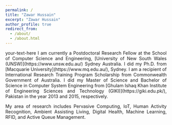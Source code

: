 ```yaml
---
permalink: /
title: "Zawar Hussain"
excerpt: "Zawar Hussain"
author_profile: true
redirect_from: 
  - /about/
  - /about.html
---
```

<div style="text-align: justify"> your-text-here 
I am currently a Postdoctoral Research Fellow at the School of Computer Science and Engineering, [University of New South Wales (UNSW)](https://www.unsw.edu.au/) Sydney Australia. I did my Ph.D. from [Macquarie University](https://www.mq.edu.au/), Sydney. I am a recipient of International Research Training Program Scholarship from Commonwealth Government of Australia. I did my Master of Science and Bachelor of Science in Computer System Engineering from [Ghulam Ishaq Khan Institute of Engineering Sciences and Technology (GIKI)](https://giki.edu.pk/), Pakistan in the year 2013 and 2015, respectively.


My area of research includes Pervasive Computing, IoT, Human Activity Recognition, Ambient Assisting Living, Digital Health, Machine Learning, RFID, and Active Queue Management.</div>

